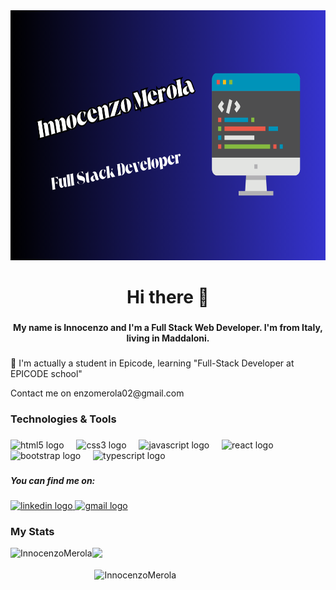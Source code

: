 

<!--
**InnocenzoMerola/InnocenzoMerola** is a ✨ _special_ ✨ repository because its `README.md` (this file) appears on your GitHub profile.

Here are some ideas to get you started:

- 🔭 I’m currently working on ...
- 🌱 I’m currently learning ...
- 👯 I’m looking to collaborate on ...
- 🤔 I’m looking for help with ...
- 💬 Ask me about ...
- 📫 How to reach me: ...
- 😄 Pronouns: ...
- ⚡ Fun fact: ...
-->
<div align="center">
  <img height="400" width="100%" src="/assets/Black Blue Pink Technology Geometric Desktop Wallpaper.png"  />
</div>

###
### <h1 align="center">Hi there 👋</h1>
###

<h4 align="center">My name is Innocenzo and I'm a Full Stack Web Developer. I'm from Italy, living in Maddaloni.</h4>

###

<p>🌱 I'm actually a student in Epicode, learning "Full-Stack Developer at EPICODE school"</p>
<p>Contact me on enzomerola02@gmail.com</p>

<h3 align="left">Technologies & Tools</h3>

###

<div align="left">
  <img src="https://cdn.jsdelivr.net/gh/devicons/devicon/icons/html5/html5-original.svg" height="40" alt="html5 logo"  />
  <img width="12" />
  <img src="https://cdn.jsdelivr.net/gh/devicons/devicon/icons/css3/css3-original.svg" height="40" alt="css3 logo"  />
  <img width="12" />
  <img src="https://cdn.jsdelivr.net/gh/devicons/devicon/icons/javascript/javascript-original.svg" height="40" alt="javascript logo"  />
  <img width="12" />
  <img src="https://cdn.jsdelivr.net/gh/devicons/devicon/icons/react/react-original.svg" height="40" alt="react logo"  />
  <img width="12" />
  <img src="https://cdn.jsdelivr.net/gh/devicons/devicon/icons/bootstrap/bootstrap-original.svg" height="40" alt="bootstrap logo"  />
  <img width="12" />
  <img src="https://cdn.jsdelivr.net/gh/devicons/devicon/icons/typescript/typescript-original.svg" height="40" alt="typescript logo"  />
</div>

###

<h5 align="left">You can find me on:</h5>

###

<div align="left">
  <a href="https://www.linkedin.com/in/innocenzo-merola-aa3228224/" target="_blank">
    <img src="https://raw.githubusercontent.com/maurodesouza/profile-readme-generator/master/src/assets/icons/social/linkedin/default.svg" width="47" height="35" alt="linkedin logo"  />
  </a>
  <a href="Enzomerola02@gmail.com" target="_blank">
    <img src="https://raw.githubusercontent.com/maurodesouza/profile-readme-generator/master/src/assets/icons/social/gmail/default.svg" width="47" height="35" alt="gmail logo"  />
  </a>
</div>

###

<h3>My Stats</h3>
<div> <a href="https://github.com/InnocenzoMerola" target="_blank"><img src="https://img.shields.io/badge/GitHub-100000?style=for-the-badge&logo=github&logoColor=white" target="_blank"></a>

<img align="left" height="180em" src="https://github-readme-stats.vercel.app/api/top-langs/?username=InnocenzoMerola&layout=compact&theme=tokyonight" alt=InnocenzoMerola />

<p>&nbsp;<img align="center" height="180em" src="https://github-readme-stats.vercel.app/api?username=InnocenzoMerola&show_icons=true&locale=en&theme=tokyonight" alt="InnocenzoMerola" /></p>
